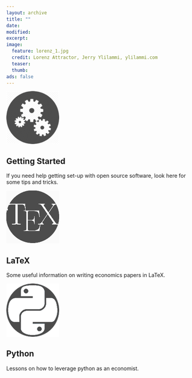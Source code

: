 ```yaml
---
layout: archive
title: ""
date:
modified:
excerpt:
image:
  feature: lorenz_1.jpg
  credit: Lorenz Attractor, Jerry Ylilammi, ylilammi.com
  teaser:
  thumb:
ads: false
---
```


<div class="tile">
	<a href="{{ site.url }}/programming/tips"><img src="/images/gears.png" /></a>
    <h2 class="post-title">Getting Started</h2>
	<p class="post-excerpt">If you need help getting set-up with open source software, look here for some tips and tricks.</p>
</div>

<div class="tile">
	<a href="{{ site.url }}/programming/tex"><img src="/images/tex1.png" /></a>
    <h2 class="post-title">LaTeX</h2>
	<p class="post-excerpt">Some useful information on writing economics papers in LaTeX.</p>
</div>

<div class="tile">
	<a href="{{ site.url }}/programming/python"><img src="/images/python1.png" /></a>
    <h2 class="post-title">Python</h2>
	<p class="post-excerpt">Lessons on how to leverage python as an economist.</p>
</div>
<script>
  (function(i,s,o,g,r,a,m){i['GoogleAnalyticsObject']=r;i[r]=i[r]||function(){
  (i[r].q=i[r].q||[]).push(arguments)},i[r].l=1*new Date();a=s.createElement(o),
  m=s.getElementsByTagName(o)[0];a.async=1;a.src=g;m.parentNode.insertBefore(a,m)
  })(window,document,'script','//www.google-analytics.com/analytics.js','ga');

  ga('create', 'UA-62675051-1', 'auto');
  ga('send', 'pageview');

</script>
